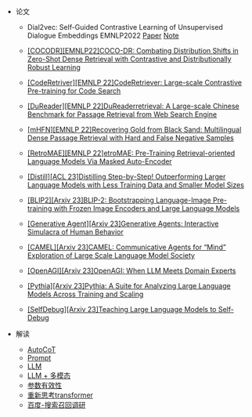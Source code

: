 - 论文
  - Dial2vec: Self-Guided Contrastive Learning of Unsupervised Dialogue Embeddings EMNLP2022 [Paper](https://arxiv.org/abs/2210.15332v1) [Note](https://juejin.cn/post/7184244058171113509)
  - [[COCODR][EMNLP22]COCO-DR: Combating Distribution Shifts in Zero-Shot Dense Retrieval with Contrastive and Distributionally Robust Learning](https://arxiv.org/abs/2210.15212)
  - [[CodeRetriver][EMNLP 22]CodeRetriever: Large-scale Contrastive Pre-training for Code Search](https://arxiv.org/abs/2201.10866)
  - [[DuReader][EMNLP 22]DuReaderretrieval: A Large-scale Chinese Benchmark for Passage Retrieval from Web Search Engine](https://arxiv.org/abs/2203.10232)
  - [[mHFN][EMNLP 22]Recovering Gold from Black Sand: Multilingual Dense Passage Retrieval with Hard and False Negative Samples](https://aclanthology.org/2022.emnlp-main.730.pdf)
  - [[RetroMAE][EMNLP 22]etroMAE: Pre-Training Retrieval-oriented Language Models Via Masked Auto-Encoder](https://arxiv.org/abs/2205.12035)

  - [[Distill][ACL 23]Distilling Step-by-Step! Outperforming Larger Language Models with Less Training Data and Smaller Model Sizes](https://arxiv.org/abs/2305.02301)
  - [[BLIP2][Arxiv 23]BLIP-2: Bootstrapping Language-Image Pre-training with Frozen Image Encoders and Large Language Models](https://arxiv.org/abs/2301.12597)
 
  - [[Generative Agent][Arxiv 23]Generative Agents: Interactive Simulacra of Human Behavior](https://arxiv.org/abs/2304.03442)
  - [[CAMEL][Arxiv 23]CAMEL: Communicative Agents for “Mind” Exploration of Large Scale Language Model Society](https://arxiv.org/abs/2303.17760)
  - [[OpenAGI][Arxiv 23]OpenAGI: When LLM Meets Domain Experts](https://arxiv.org/abs/2304.04370)
  - [[Pythia][Arxiv 23]Pythia: A Suite for Analyzing Large Language Models Across Training and Scaling](https://arxiv.org/abs/2304.01373)
  - [[SelfDebug][Arxiv 23]Teaching Large Language Models to Self-Debug](https://arxiv.org/abs/2304.05128)

- 解读
  - [AutoCoT](https://mp.weixin.qq.com/s/9hnjmV-A8SE3_EzQeg85xA)
  - [Prompt](https://mp.weixin.qq.com/s/g1NKoqUhrtwgstDM0GoGxA)
  - [LLM](https://mp.weixin.qq.com/s/nxbNueiW6TEdjsQItmnO9A)
  - [LLM + 多模态](https://mp.weixin.qq.com/s/Q8SITBzTxlrFDkUleVZHiw)
  - [参数有效性](https://mp.weixin.qq.com/s/sOPxL_Lq4lg3tbIsmEoMuw)
  - [重新思考transformer](https://mp.weixin.qq.com/s/UzxkuZOMWPPFJCgbk9TGwg)
  - [百度-搜索召回调研](https://mp.weixin.qq.com/s/W2FA4VRX8oG8dUn6z8IQ2Q)
